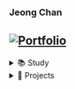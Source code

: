 ### Jeong Chan

[![Portfolio](https://img.shields.io/badge/Portfolio-Visit%20Site-2ea44f?style=for-the-badge&logoColor=white )](https://jeongchani.github.io/)
<br>
---

<details>
<summary>📚 Study</summary>
<div markdown="1">
  
<div align="center">
  <img src="https://img.shields.io/badge/javascript-%23F7DF1E.svg?&style=for-the-badge&logo=javascript&logoColor=black" />
  <img src="https://img.shields.io/badge/react-%2361DAFB.svg?&style=for-the-badge&logo=react&logoColor=black" />
  <img src="https://img.shields.io/badge/node.js-339933?style=for-the-badge&logo=nodedotjs&logoColor=white" />
</div>


</div>
</details>

<details>
<summary>🚀 Projects</summary>
<div markdown="1">

- [프로젝트1] : [TodoBar](https://github.com/Jeongchani/Project-250917/releases)
- [프로젝트2] : (https://github.com/jeongchani/project2)

</div>
</details>

